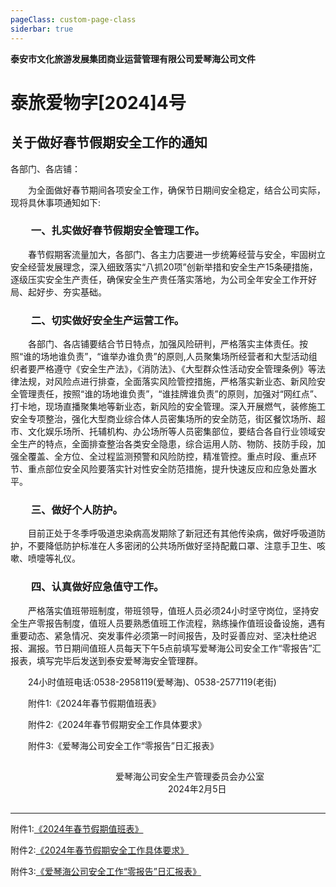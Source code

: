 ```yaml
---
pageClass: custom-page-class
siderbar: true
---
```

**泰安市文化旅游发展集团商业运营管理有限公司爱琴海公司文件** 
# 泰旅爱物字[2024]4号
## 关于做好春节假期安全工作的通知
各部门、各店铺：

&emsp;&emsp;为全面做好春节期间各项安全工作，确保节日期间安全稳定，结合公司实际，现将具休事项通知如下:
### &emsp;&emsp;一、扎实做好春节假期安全管理工作。
&emsp;&emsp;春节假期客流量加大，各部门、各主力店要进一步统筹经营与安全，牢固树立安全经营发展理念，深入细致落实“八抓20项”创新举措和安全生产15条硬措施，逐级压实安全生产责任，确保安全生产贵任落实落地，为公司全年安全工作开好局、起好步、夯实基础。
### &emsp;&emsp;二、切实做好安全生产运营工作。
&emsp;&emsp;各部门、各店铺要结合节日特点，加强风险研判，严格落实主体责任。按照“谁的场地谁负责”，“谁举办谁负贵”的原则,人员聚集场所经营者和大型活动组织者要严格遵守《安全生产法》，《消防法》、《大型群众性活动安全管理条例》等法律法规，对风险点进行排查，全面落实风险管控措施，严格落实新业态、新风险安全管理责任，按照“谁的场地谁负责”，“谁挂牌谁负责”的原则，加强对“网红点”、打卡地，现场直播聚集地等新业态，新风险的安全管理。深入开展燃气，装修施工安全专项整治，强化大型商业综合体人员密集场所的安全防范，街区餐饮场所、超市、文化娱乐场所、托辅机构、办公场所等人员密集部位，要结合各自行业领域安全生产的特点，全面排查整治各类安全隐患，综合运用人防、物防、技防手段，加强全覆盖、全方位、全过程监测预警和风险防控，精准管控。重点时段、重点环节、重点部位安全风险要落实针对性安全防范措施，提升快速反应和应急处置水平。
### &emsp;&emsp;三、做好个人防护。
&emsp;&emsp;目前正处于冬季呼吸道忠染病高发期除了新冠还有其他传染病，做好呼吸道防护，不要降低防护标准在人多密闭的公共场所做好坚持配戴口罩、注意手卫生、咳嗽、喷嚏等礼仪。
### &emsp;&emsp;四、认真做好应急值守工作。
&emsp;&emsp;严格落实值班带班制度，带班领导，值班人员必须24小时坚守岗位，坚持安全生产零报告制度，值班人员要熟悉值班工作流程，熟练操作值班设备设施，遇有重要动态、紧急情况、突发事件必须第一时间报告，及时妥善应对、坚决杜绝迟报、漏报。节日期间值班人员每天下午5点前填写爱琴海公司安全工作“零报告”汇报表，填写完毕后发送到泰安爱琴海安全管理群。

&emsp;&emsp;24小时值班电话:0538-2958119(爱琴海)、0538-2577119(老街)

&emsp;&emsp;附件1:《2024年春节假期值班表》

&emsp;&emsp;附件2:《2024年春节假期安全工作具体要求》

&emsp;&emsp;附件3:《爱琴海公司安全工作“零报告”日汇报表》
## 

&emsp;&emsp;&emsp;&emsp;&emsp;&emsp;&emsp;&emsp;&emsp;&emsp;&emsp;&emsp;爱琴海公司安全生产管理委员会办公室  
&emsp;&emsp;&emsp;&emsp;&emsp;&emsp;&emsp;&emsp;&emsp;&emsp;&emsp;&emsp;&emsp;&emsp;&emsp;&emsp;&emsp;&emsp;2024年2月5日

##
---
附件1:[《2024年春节假期值班表》](/files/红头文件-04-附件1-爱琴海公司2024年春节假期值班表.pdf)

附件2:[《2024年春节假期安全工作具体要求》](/files/红头文件-04-附件2-2024年春节假期安全工作具体要求.pdf)

附件3:[《爱琴海公司安全工作“零报告”日汇报表》](/files/红头文件-04-附件3-爱琴海公司安全工作“零报告”日汇报表.xls)
